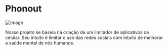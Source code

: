 # Phonout
![image](https://github.com/user-attachments/assets/bd97dd46-40bf-44b8-b117-ed2299976600)


Nosso projeto se baseia na criação de um limitador de aplicativos de celular. Seu intuito é limitar o uso das redes sociais com intuito de melhorar a saúde mental de nós humanos.
